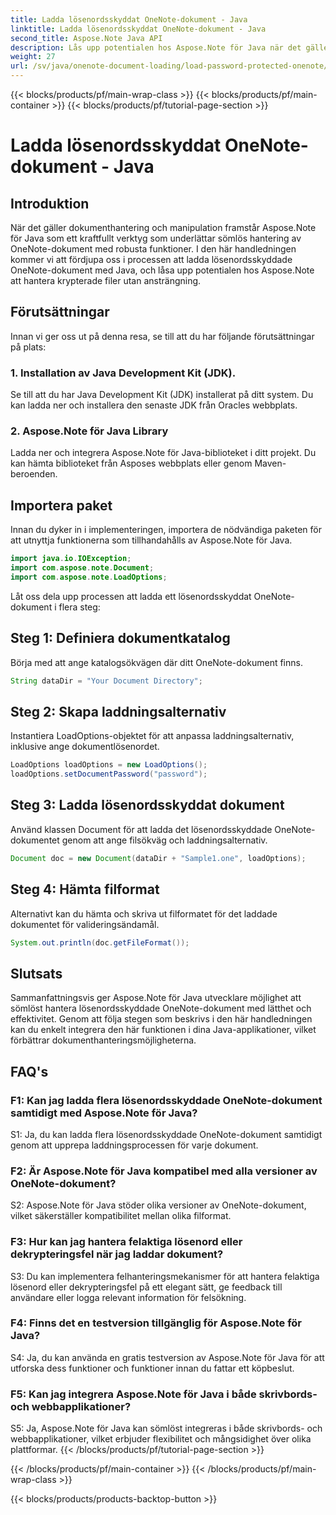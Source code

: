 ```yaml
---
title: Ladda lösenordsskyddat OneNote-dokument - Java
linktitle: Ladda lösenordsskyddat OneNote-dokument - Java
second_title: Aspose.Note Java API
description: Lås upp potentialen hos Aspose.Note för Java när det gäller att hantera lösenordsskyddade OneNote-dokument utan ansträngning. Höj din Java-dokumenthantering med Aspose.Note.
weight: 27
url: /sv/java/onenote-document-loading/load-password-protected-onenote/
---
```


{{< blocks/products/pf/main-wrap-class >}}
{{< blocks/products/pf/main-container >}}
{{< blocks/products/pf/tutorial-page-section >}}

# Ladda lösenordsskyddat OneNote-dokument - Java

## Introduktion

När det gäller dokumenthantering och manipulation framstår Aspose.Note för Java som ett kraftfullt verktyg som underlättar sömlös hantering av OneNote-dokument med robusta funktioner. I den här handledningen kommer vi att fördjupa oss i processen att ladda lösenordsskyddade OneNote-dokument med Java, och låsa upp potentialen hos Aspose.Note att hantera krypterade filer utan ansträngning.

## Förutsättningar

Innan vi ger oss ut på denna resa, se till att du har följande förutsättningar på plats:

### 1. Installation av Java Development Kit (JDK).

Se till att du har Java Development Kit (JDK) installerat på ditt system. Du kan ladda ner och installera den senaste JDK från Oracles webbplats.

### 2. Aspose.Note för Java Library

Ladda ner och integrera Aspose.Note för Java-biblioteket i ditt projekt. Du kan hämta biblioteket från Asposes webbplats eller genom Maven-beroenden.

## Importera paket

Innan du dyker in i implementeringen, importera de nödvändiga paketen för att utnyttja funktionerna som tillhandahålls av Aspose.Note för Java.

```java
import java.io.IOException;
import com.aspose.note.Document;
import com.aspose.note.LoadOptions;
```

Låt oss dela upp processen att ladda ett lösenordsskyddat OneNote-dokument i flera steg:

## Steg 1: Definiera dokumentkatalog

Börja med att ange katalogsökvägen där ditt OneNote-dokument finns.

```java
String dataDir = "Your Document Directory";
```

## Steg 2: Skapa laddningsalternativ

Instantiera LoadOptions-objektet för att anpassa laddningsalternativ, inklusive ange dokumentlösenordet.

```java
LoadOptions loadOptions = new LoadOptions();
loadOptions.setDocumentPassword("password");
```

## Steg 3: Ladda lösenordsskyddat dokument

Använd klassen Document för att ladda det lösenordsskyddade OneNote-dokumentet genom att ange filsökväg och laddningsalternativ.

```java
Document doc = new Document(dataDir + "Sample1.one", loadOptions);
```

## Steg 4: Hämta filformat

Alternativt kan du hämta och skriva ut filformatet för det laddade dokumentet för valideringsändamål.

```java
System.out.println(doc.getFileFormat());
```

## Slutsats

Sammanfattningsvis ger Aspose.Note för Java utvecklare möjlighet att sömlöst hantera lösenordsskyddade OneNote-dokument med lätthet och effektivitet. Genom att följa stegen som beskrivs i den här handledningen kan du enkelt integrera den här funktionen i dina Java-applikationer, vilket förbättrar dokumenthanteringsmöjligheterna.

## FAQ's

### F1: Kan jag ladda flera lösenordsskyddade OneNote-dokument samtidigt med Aspose.Note för Java?

S1: Ja, du kan ladda flera lösenordsskyddade OneNote-dokument samtidigt genom att upprepa laddningsprocessen för varje dokument.

### F2: Är Aspose.Note för Java kompatibel med alla versioner av OneNote-dokument?

S2: Aspose.Note för Java stöder olika versioner av OneNote-dokument, vilket säkerställer kompatibilitet mellan olika filformat.

### F3: Hur kan jag hantera felaktiga lösenord eller dekrypteringsfel när jag laddar dokument?

S3: Du kan implementera felhanteringsmekanismer för att hantera felaktiga lösenord eller dekrypteringsfel på ett elegant sätt, ge feedback till användare eller logga relevant information för felsökning.

### F4: Finns det en testversion tillgänglig för Aspose.Note för Java?

S4: Ja, du kan använda en gratis testversion av Aspose.Note för Java för att utforska dess funktioner och funktioner innan du fattar ett köpbeslut.

### F5: Kan jag integrera Aspose.Note för Java i både skrivbords- och webbapplikationer?

S5: Ja, Aspose.Note för Java kan sömlöst integreras i både skrivbords- och webbapplikationer, vilket erbjuder flexibilitet och mångsidighet över olika plattformar.
{{< /blocks/products/pf/tutorial-page-section >}}

{{< /blocks/products/pf/main-container >}}
{{< /blocks/products/pf/main-wrap-class >}}

{{< blocks/products/products-backtop-button >}}

